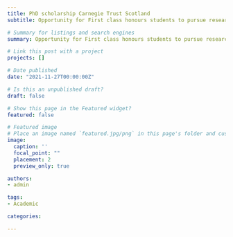```yaml
---
title: PhD scholarship Carnegie Trust Scotland
subtitle: Opportunity for First class honours students to pursue research in academia. If you are interested in medical imaging and want to know more, do not hesitate to  contact me (aperelli001@dundee.ac.uk). 

# Summary for listings and search engines
summary: Opportunity for First class honours students to pursue research in academia. If you are interested in medical imaging and want to know more, do not hesitate to  contact me (aperelli001@dundee.ac.uk). 

# Link this post with a project
projects: []

# Date published
date: "2021-11-27T00:00:00Z"

# Is this an unpublished draft?
draft: false

# Show this page in the Featured widget?
featured: false

# Featured image
# Place an image named `featured.jpg/png` in this page's folder and customize its options here.
image:
  caption: ''
  focal_point: ""
  placement: 2
  preview_only: true

authors:
- admin

tags:
- Academic

categories:

---
```

